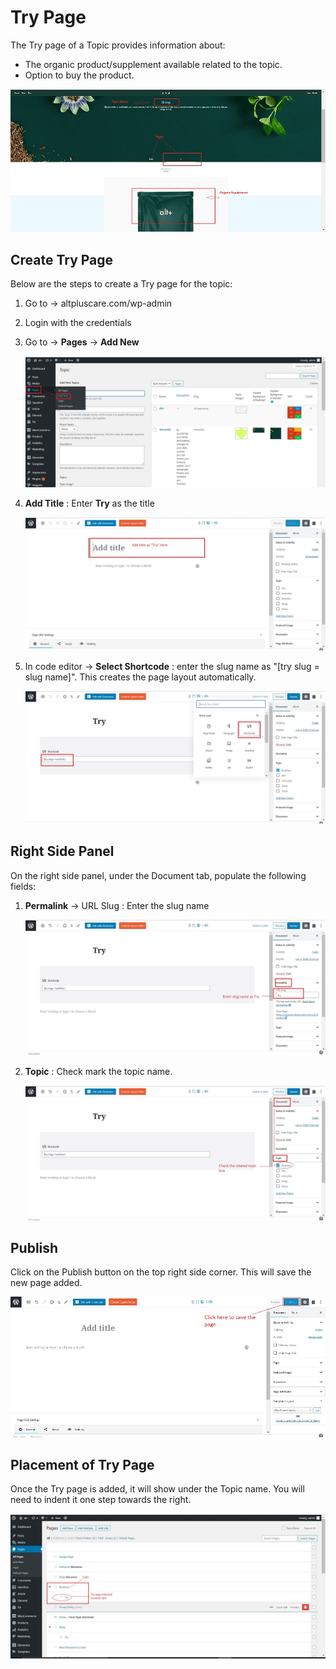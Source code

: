 #   **Try Page**

The Try page of a Topic provides information about:

-   The organic product/supplement available related to the topic.
-   Option to buy the product.

![homepage](../images/Try-page/homepage.jpg)

##  **Create Try Page**

Below are the steps to create a Try page for the topic:

1.  Go to -> altpluscare.com/wp-admin
2.  Login with the credentials
3.  Go to -> **Pages** -> **Add New**

    ![add new](../images/Try-page/addnew.jpg)

4.  **Add Title** : Enter **Try** as the title

    ![add title](../images/Try-page/addtitle.jpg)

5.  In code editor -> **Select Shortcode** : enter the slug name as "[try slug = slug name]". This creates the page layout automatically.

    ![shortcode](../images/Try-page/shortcode.jpg)


## **Right Side Panel**

On the right side panel, under the Document tab, populate the following fields:

1.  **Permalink** -> URL Slug : Enter the slug name

    ![right side slug](../images/Try-page/rghtsideslug.jpg)

2.  **Topic** : Check mark the topic name.

    ![right side topic](../images/Try-page/rghtsidetopic.jpg)

##  **Publish**

Click on the Publish button on the top right side corner. This will save the new page added.

![publish](../images/Try-page/publish.jpg)

##  **Placement of Try Page**

Once the Try page is added, it will show under the Topic name. You will need to indent it one step towards the right.

![placement](../images/Try-page/placement.jpg)